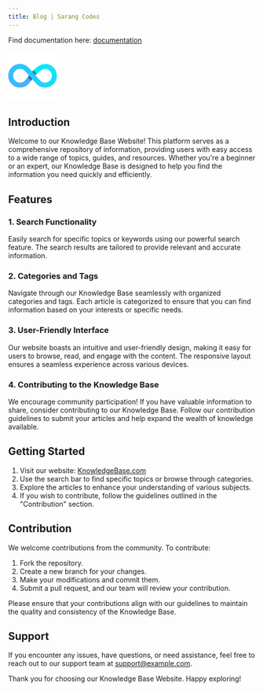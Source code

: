 ```yaml
---
title: Blog | Sarang Codes
---
```

Find documentation here: [documentation](https://quartz.jzhao.xyz)

![1707827649257](image/index/1707827649257.png)

## Introduction

Welcome to our Knowledge Base Website! This platform serves as a comprehensive repository of information, providing users with easy access to a wide range of topics, guides, and resources. Whether you're a beginner or an expert, our Knowledge Base is designed to help you find the information you need quickly and efficiently.

## Features

### 1. Search Functionality

Easily search for specific topics or keywords using our powerful search feature. The search results are tailored to provide relevant and accurate information.

### 2. Categories and Tags

Navigate through our Knowledge Base seamlessly with organized categories and tags. Each article is categorized to ensure that you can find information based on your interests or specific needs.

### 3. User-Friendly Interface

Our website boasts an intuitive and user-friendly design, making it easy for users to browse, read, and engage with the content. The responsive layout ensures a seamless experience across various devices.

### 4. Contributing to the Knowledge Base

We encourage community participation! If you have valuable information to share, consider contributing to our Knowledge Base. Follow our contribution guidelines to submit your articles and help expand the wealth of knowledge available.

## Getting Started

1. Visit our website: [KnowledgeBase.com](https://www.example.com/)
2. Use the search bar to find specific topics or browse through categories.
3. Explore the articles to enhance your understanding of various subjects.
4. If you wish to contribute, follow the guidelines outlined in the "Contribution" section.

## Contribution

We welcome contributions from the community. To contribute:

1. Fork the repository.
2. Create a new branch for your changes.
3. Make your modifications and commit them.
4. Submit a pull request, and our team will review your contribution.

Please ensure that your contributions align with our guidelines to maintain the quality and consistency of the Knowledge Base.

## Support

If you encounter any issues, have questions, or need assistance, feel free to reach out to our support team at [support@example.com]().

Thank you for choosing our Knowledge Base Website. Happy exploring!
